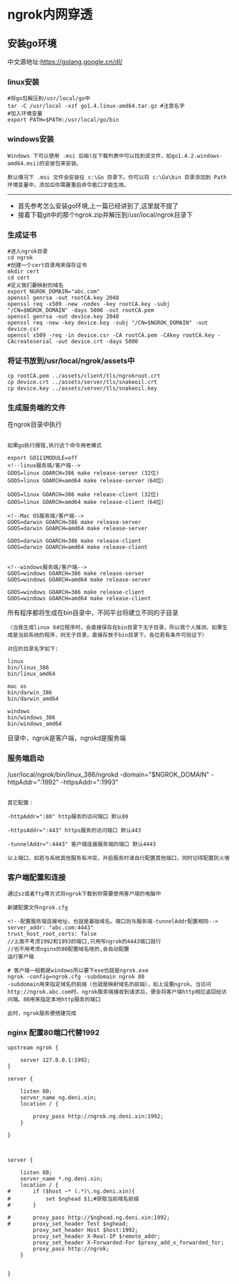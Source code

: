 # ngrok内网穿透

## 安装go环境
中文源地址:https://golang.google.cn/dl/

### linux安装
```
#将go包解压到/usr/local/go中
tar -C /usr/local -xzf go1.4.linux-amd64.tar.gz #注意名字
#加入环境变量
export PATH=$PATH:/usr/local/go/bin

```
### windows安装

```
Windows 下可以使用 .msi 后缀(在下载列表中可以找到该文件，如go1.4.2.windows-amd64.msi)的安装包来安装。

默认情况下 .msi 文件会安装在 c:\Go 目录下。你可以将 c:\Go\bin 目录添加到 Path 环境变量中。添加后你需要重启命令窗口才能生效。
```
---------
- 首先参考怎么安装go环境,上一篇已经讲到了,这里就不提了
- 接着下载git中的那个ngrok.zip并解压到/usr/local/ngrok目录下
### 生成证书
```code
#进入ngrok目录
cd ngrok  
#创建一个cert目录用来保存证书
mkdir cert 
cd cert
#定义我们要映射的域名
export NGROK_DOMAIN="abc.com"
openssl genrsa -out rootCA.key 2048
openssl req -x509 -new -nodes -key rootCA.key -subj "/CN=$NGROK_DOMAIN" -days 5000 -out rootCA.pem
openssl genrsa -out device.key 2048
openssl req -new -key device.key -subj "/CN=$NGROK_DOMAIN" -out device.csr
openssl x509 -req -in device.csr -CA rootCA.pem -CAkey rootCA.key -CAcreateserial -out device.crt -days 5000
```
### 将证书放到/usr/local/ngrok/assets中

```code
cp rootCA.pem ../assets/client/tls/ngrokroot.crt
cp device.crt ../assets/server/tls/snakeoil.crt
cp device.key ../assets/server/tls/snakeoil.key
```
### 生成服务端的文件
在ngrok目录中执行

```

如果go执行报错,执行这个命令用老模式

export GO111MODULE=off
<!--linux服务端/客户端-->
GOOS=linux GOARCH=386 make release-server (32位)
GOOS=linux GOARCH=amd64 make release-server（64位）

GOOS=linux GOARCH=386 make release-client (32位)
GOOS=linux GOARCH=amd64 make release-client（64位）

<!--Mac OS服务端/客户端-->
GOOS=darwin GOARCH=386 make release-server
GOOS=darwin GOARCH=amd64 make release-server

GOOS=darwin GOARCH=386 make release-client
GOOS=darwin GOARCH=amd64 make release-client


<!--windows服务端/客户端-->
GOOS=windows GOARCH=386 make release-server
GOOS=windows GOARCH=amd64 make release-server

GOOS=windows GOARCH=386 make release-client
GOOS=windows GOARCH=amd64 make release-client

```

所有程序都将生成在bin目录中，不同平台将建立不同的子目录
```
（当我生成linux 64位程序时，会直接保存在bin目录下无子目录。所以我个人推测，如果生成是当前系统的程序，则无子目录，直接存放于bin目录下。各位若有条件可验证下）

对应的目录名字如下:

linux
bin/linux_386
bin/linux_amd64

mac os 
bin/darwin_386 
bin/darwin_amd64 

windows
bin/windows_386
bin/windows_amd64
```
目录中，ngrok是客户端，ngrokd是服务端





### 服务端启动
 /usr/local/ngrok/bin/linux_386/ngrokd -domain="$NGROK_DOMAIN" -httpAddr=":1992" -httpsAddr=":1993"
 
 ```
 
 其它配置：

-httpAddr=":80" http服务的访问端口 默认80

-httpsAddr=":443" https服务的访问端口 默认443

-tunnelAddr=":4443" 客户端连接服务端的端口 默认4443

以上端口，如若与系统其他服务有冲突，开启服务时请自行配置其他端口，同时记得配置防火墙
```

### 客户端配置和连接

```
通过sz或者ftp等方式将ngrok下载到你需要使用客户端的电脑中

新建配置文件ngrok.cfg

<!--配置服务端连接地址，也就是基础域名。端口则与服务端-tunnelAddr配置相同-->
server_addr: "abc.com:4443"  
trust_host_root_certs: false
//上面不考虑1992和1993的端口,只用写ngrok的4443端口就行
//也不用考虑nginx的80配置域名啥的,会自动配置
运行客户端

# 客户端一般都是windows所以要下exe也就是ngrok.exe
ngrok -config=ngrok.cfg -subdomain ngrok 80
-subdomain用来指定域名的前缀（也就是映射域名的前缀），如上设置ngrok，当访问http://ngrok.abc.com时，ngrok服务端接收到请求后，便会将客户端http相应返回给访问端。80用来指定本地http服务的端口

此时，ngrok服务便搭建完成
```



### nginx 配置80端口代替1992


```
upstream ngrok {

	server 127.0.0.1:1992;
}

server {

	listen 80;
	server_name ng.deni.xin;
	location / {

		proxy_pass http://ngrok.ng.deni.xin:1992;
	}

}



server {

	listen 80;
	server_name *.ng.deni.xin;
	location / {
#		if ($host ~* (.*)\.ng.deni.xin){
#			set $nghead $1;#获取当前域名前缀
#		}		
		
#		proxy_pass http://$nghead.ng.deni.xin:1992;
#		proxy_set_header Test $nghead;
		proxy_set_header Host $host:1992;
		proxy_set_header X-Real-IP $remote_addr;
		proxy_set_header X-Forwarded-For $proxy_add_x_forwarded_for;
		proxy_pass http://ngrok;
	}


}



```
